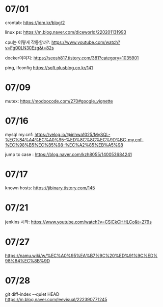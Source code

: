 # 07/01

crontab: https://jdm.kr/blog/2

linux ps: https://m.blog.naver.com/diceworld/220201131993

cpu는 어떻게 작동할까?: https://www.youtube.com/watch?v=Fg00LN30Ezg&t=82s

docker이미지: https://seosh817.tistory.com/381?category=1035901

ping, ifconfig https://soft.plusblog.co.kr/141

# 07/09

mutex: https://modoocode.com/270#google_vignette

# 07/16

mysql my.cnf: https://velog.io/@inhwa1025/MySQL-%EC%84%A4%EC%A0%95-%ED%8C%8C%EC%9D%BC-my.cnf-%EC%98%B5%EC%85%98-%EC%A2%85%EB%A5%98

jump to case : https://blog.naver.com/kzh8055/140053684241

# 07/17

known hosts: https://jibinary.tistory.com/145

# 07/21
jenkins 시작: https://www.youtube.com/watch?v=CSlCkCHHLCo&t=279s

# 07/27

https://namu.wiki/w/%EC%A0%95%EA%B7%9C%20%ED%91%9C%ED%98%84%EC%8B%9D

# 07/28

git diff-index --quiet HEAD
 https://m.blog.naver.com/leevisual/222390771245
